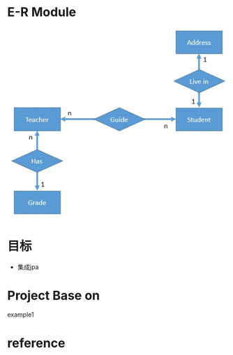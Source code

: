 # E-R Module
![E-R module](
https://github.com/OracleGao/spring-boot/blob/master/example7/materials/e7-er.jpg)
# 目标
- 集成jpa

# Project Base on
example1

# reference
